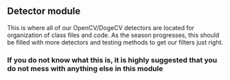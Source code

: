 ## Detector module

This is where all of our OpenCV/DogeCV detectors are located for organization of class files
and code. As the season progresses, this should be filled with more detectors and testing methods
to get our filters just right.

### If you do not know what this is, it is highly suggested that you do not mess with anything else in this module
